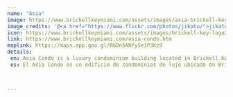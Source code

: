 ```yaml
---
name: "Asia"
image: https://www.brickellkeymiami.com/assets/images/asia-brickell-key-miami-3.webp
image_credits: '@<a href="https://www.flickr.com/photos/jikatu/">jikatu</a>'
icon: https://www.brickellkeymiami.com/assets/images/brickell-key-logo2-1.webp
link: https://www.brickellkeymiami.com/asia-condo.htm
maplink: https://maps.app.goo.gl/R6Dn5ANfy5e1P3Kz9 
details: 
 en: Asia Condo is a luxury condominium building located in Brickell Key, Miami, Florida.
 es: El Asia Condo es un edificio de condominios de lujo ubicado en Brickell Key, Miami, Florida.



---
```


